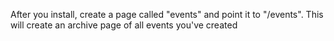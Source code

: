 After you install, create a page called "events" and point it to "/events". This will create an archive page of all events you've created
